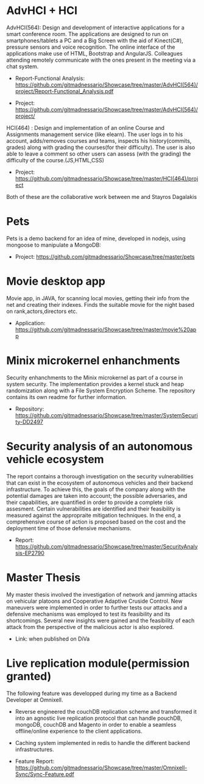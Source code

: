 # AdvHCI + HCI
AdvHCI(564): Design and development of interactive applications for a smart conference room. The applications are designed to run on smartphones/tablets a PC and a Big Screen with the aid of Kinect(C#), pressure sensors and voice recognition. The online interface of the applications make use of HTML, Bootstrap and AngularJS. Colleagues attending remotely communicate with the ones present in the meeting via a chat system.

   - Report-Functional Analysis: https://github.com/gitmadnessario/Showcase/tree/master/AdvHCI(564)/project/Report-Functional_Analysis.pdf

   - Project: https://github.com/gitmadnessario/Showcase/tree/master/AdvHCI(564)/project/

HCI(464) : Design and implementation of an online Course and Assignments management service (like elearn). The user logs in to his account, adds/removes courses and teams, inspects his history(commits, grades) along with grading the courses(for their difficulty). The user is also able to leave a comment so other users can assess (with the grading) the difficulty of the course.(JS,HTML,CSS)

   - Project: https://github.com/gitmadnessario/Showcase/tree/master/HCI(464)/project

Both of these are the collaborative work between me and Stayros Dagalakis

# Pets
Pets is a demo backend for an idea of mine, developed in nodejs, using mongoose to manipulate a MongoDB:
  - Project: https://github.com/gitmadnessario/Showcase/tree/master/pets
  
# Movie desktop app
  Movie app, in JAVA, for scanning local movies, getting their info from the net and creating their indexes. Finds the suitable movie for the night based on rank,actors,directors etc.
  
  - Application: https://github.com/gitmadnessario/Showcase/tree/master/movie%20app

# Minix microkernel enhanchments
  Security enhanchments to the Minix microkernel as part of a course in system security. The implementation provides a kernel stuck and heap randomization along with a File System Encryption Scheme. The repository contains its own readme for further information.

  - Repository: https://github.com/gitmadnessario/Showcase/tree/master/SystemSecurity-DD2497

# Security analysis of an autonomous vehicle ecosystem
  The report contains a thorough investigation on the security vulnerabilities that can exist in the ecosystem of autonomous vehicles and their backend infrastructure. To achieve this, the goals of the company along with the potential damages are taken into account; the possible adversaries, and their capabilities, are quantified in order to provide a complete risk assesment. Certain vulnerabilities are identified and their feasibility is measured against the appropraite mitigation techniques. In the end, a comprehensive course of action is proposed based on the cost and the deployment time of those defensive mechanisms. 

  - Report: https://github.com/gitmadnessario/Showcase/tree/master/SecurityAnalysis-EP2790

# Master Thesis
  My master thesis involved the investigation of network and jamming attacks on vehicular platoons and Cooperative Adaptive Cruside Control. New maneuvers were implemented in order to further tests our attacks and a defensive mechanisms was employed to test its feasibility and its shortcomings. Several new insights were gained and the feasibility of each attack from the perspective of the malicious actor is also explored.

  - Link: when published on DiVa

# Live replication module(permission granted)
  The following feature was developped during my time as a Backend Developer at Omnixell.
  - Reverse engineered the couchDB replication scheme and transformed it into an agnostic live replication protocol that can handle pouchDB, mongoDB, couchDB and Magento in order to enable a seamless offline/online experience to the client applications.
  - Caching system implemented in redis to handle the different backend infrastructures.
  
  - Feature Report: https://github.com/gitmadnessario/Showcase/tree/master/Omnixell-Sync/Sync-Feature.pdf

